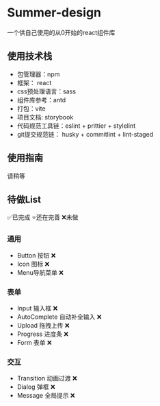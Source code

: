 # Summer-design
一个供自己使用的从0开始的react组件库
## 使用技术栈
- 包管理器：npm
- 框架： react
- css预处理语言：sass
- 组件库参考：antd
- 打包：vite
- 项目文档: storybook
- 代码规范工具链：eslint + prittier + stylelint
- git提交规范链： husky + commitlint + lint-staged

## 使用指南
请稍等

## 待做List
✅已完成 ⭐️还在完善 ❌未做
### 通用
- Button 按钮 ❌
- Icon 图标 ❌
- Menu导航菜单 ❌
### 表单
- Input 输入框 ❌
- AutoComplete 自动补全输入 ❌
- Upload 拖拽上传 ❌
- Progress 进度条 ❌
- Form 表单 ❌
### 交互
- Transition 动画过渡 ❌
- Dialog 弹框 ❌
- Message 全局提示 ❌